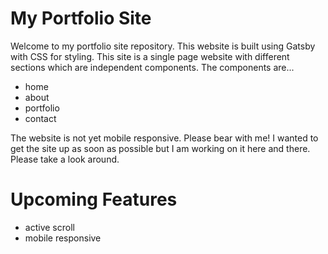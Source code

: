 # My Portfolio Site

Welcome to my portfolio site repository. This website is built using Gatsby with CSS for styling. This site is a single page website with different sections which are independent components. The components are...

  - home
  - about
  - portfolio
  - contact

The website is not yet mobile responsive. Please bear with me! I wanted to get the site up as soon as possible but I am working on it here and there. Please take a look around.

# Upcoming Features

  - active scroll
  - mobile responsive